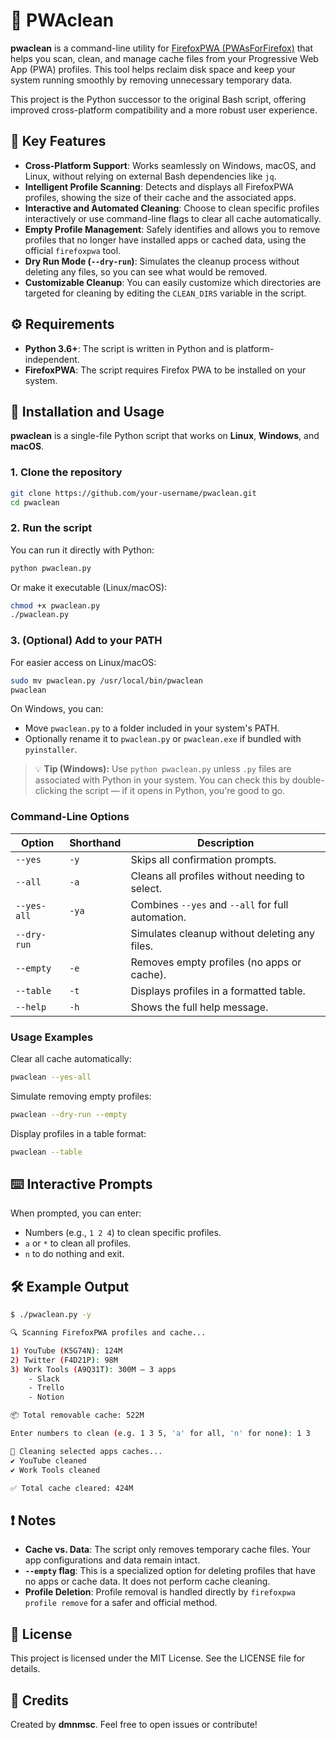 # 🧹 PWAclean

**pwaclean** is a command-line utility for [FirefoxPWA (PWAsForFirefox)](https://github.com/filips123/FirefoxPWA) that helps you scan, clean, and manage cache files from your Progressive Web App (PWA) profiles. This tool helps reclaim disk space and keep your system running smoothly by removing unnecessary temporary data.

This project is the Python successor to the original Bash script, offering improved cross-platform compatibility and a more robust user experience.

## 🌟 Key Features

- **Cross-Platform Support**: Works seamlessly on Windows, macOS, and Linux, without relying on external Bash dependencies like `jq`.
- **Intelligent Profile Scanning**: Detects and displays all FirefoxPWA profiles, showing the size of their cache and the associated apps.
- **Interactive and Automated Cleaning**: Choose to clean specific profiles interactively or use command-line flags to clear all cache automatically.
- **Empty Profile Management**: Safely identifies and allows you to remove profiles that no longer have installed apps or cached data, using the official `firefoxpwa` tool.
- **Dry Run Mode (`--dry-run`)**: Simulates the cleanup process without deleting any files, so you can see what would be removed.
- **Customizable Cleanup**: You can easily customize which directories are targeted for cleaning by editing the `CLEAN_DIRS` variable in the script.

## ⚙️ Requirements

- **Python 3.6+**: The script is written in Python and is platform-independent.
- **FirefoxPWA**: The script requires Firefox PWA to be installed on your system.

## 🚀 Installation and Usage

**pwaclean** is a single-file Python script that works on **Linux**, **Windows**, and **macOS**.

### 1. Clone the repository

```bash
git clone https://github.com/your-username/pwaclean.git
cd pwaclean
```

### 2. Run the script

You can run it directly with Python:

```bash
python pwaclean.py
```

Or make it executable (Linux/macOS):

```bash
chmod +x pwaclean.py
./pwaclean.py
```

### 3. (Optional) Add to your PATH

For easier access on Linux/macOS:

```bash
sudo mv pwaclean.py /usr/local/bin/pwaclean
pwaclean
```

On Windows, you can:

- Move `pwaclean.py` to a folder included in your system's PATH.
- Optionally rename it to `pwaclean.py` or `pwaclean.exe` if bundled with `pyinstaller`.

> 💡 **Tip (Windows):** Use `python pwaclean.py` unless `.py` files are associated with Python in your system. You can check this by double-clicking the script — if it opens in Python, you're good to go.


### Command-Line Options

| Option      | Shorthand | Description                                      |
|-------------|-----------|--------------------------------------------------|
| `--yes`     | `-y`      | Skips all confirmation prompts.                  |
| `--all`     | `-a`      | Cleans all profiles without needing to select.   |
| `--yes-all` | `-ya`     | Combines `--yes` and `--all` for full automation.|
| `--dry-run` |           | Simulates cleanup without deleting any files.    |
| `--empty`   | `-e`      | Removes empty profiles (no apps or cache).       |
| `--table`   | `-t`      | Displays profiles in a formatted table.          |
| `--help`    | `-h`      | Shows the full help message.                     |

### Usage Examples

Clear all cache automatically:

```bash
pwaclean --yes-all
```

Simulate removing empty profiles:

```bash
pwaclean --dry-run --empty
```

Display profiles in a table format:

```bash
pwaclean --table
```

## ⌨️ Interactive Prompts

When prompted, you can enter:

- Numbers (e.g., `1 2 4`) to clean specific profiles.
- `a` or `*` to clean all profiles.
- `n` to do nothing and exit.

## 🛠 Example Output
```bash
$ ./pwaclean.py -y

🔍 Scanning FirefoxPWA profiles and cache...

1) YouTube (K5G74N): 124M
2) Twitter (F4D21P): 98M
3) Work Tools (A9Q31T): 300M — 3 apps
    - Slack
    - Trello
    - Notion

📦 Total removable cache: 522M

Enter numbers to clean (e.g. 1 3 5, 'a' for all, 'n' for none): 1 3

🧹 Cleaning selected apps caches...
✔ YouTube cleaned
✔ Work Tools cleaned

✅ Total cache cleared: 424M
``` 

## ❗ Notes

- **Cache vs. Data**: The script only removes temporary cache files. Your app configurations and data remain intact.
- **`--empty` flag**: This is a specialized option for deleting profiles that have no apps or cache data. It does not perform cache cleaning.
- **Profile Deletion**: Profile removal is handled directly by `firefoxpwa profile remove` for a safer and official method.

## 📜 License

This project is licensed under the MIT License. See the LICENSE file for details.

## 🙌 Credits

Created by **dmnmsc**. Feel free to open issues or contribute!

